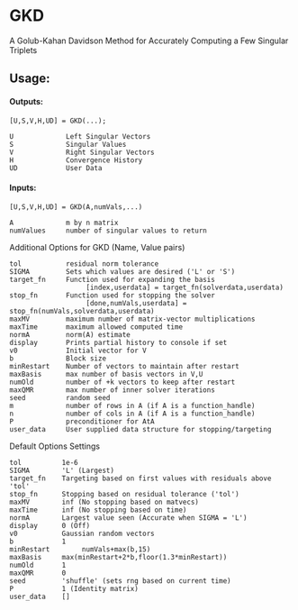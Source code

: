 # GKD


A Golub-Kahan Davidson Method for Accurately Computing a Few Singular Triplets


## Usage:
 
#### Outputs:
 
    [U,S,V,H,UD] = GKD(...);

    U             Left Singular Vectors
    S             Singular Values
    V             Right Singular Vectors
    H             Convergence History
    UD            User Data

#### Inputs:

    [U,S,V,H,UD] = GKD(A,numVals,...)
    
    A             m by n matrix
    numValues     number of singular values to return
    
  Additional Options for GKD (Name, Value pairs)
    
    tol           residual norm tolerance
    SIGMA         Sets which values are desired ('L' or 'S')
    target_fn     Function used for expanding the basis
                       [index,userdata] = target_fn(solverdata,userdata)
    stop_fn       Function used for stopping the solver
                       [done,numVals,userdata] = stop_fn(numVals,solverdata,userdata)
    maxMV         maximum number of matrix-vector multiplications
    maxTime       maximum allowed computed time
    normA         norm(A) estimate
    display       Prints partial history to console if set
    v0            Initial vector for V
    b             Block size
    minRestart    Number of vectors to maintain after restart
    maxBasis      max number of basis vectors in V,U
    numOld        number of +k vectors to keep after restart
    maxQMR        max number of inner solver iterations
    seed          random seed
    m             number of rows in A (if A is a function_handle)
    n             number of cols in A (if A is a function_handle)
    P             preconditioner for AtA
    user_data     User supplied data structure for stopping/targeting

  Default Options Settings

    tol          1e-6
    SIGMA        'L' (Largest)
    target_fn    Targeting based on first values with residuals above 'tol'
    stop_fn      Stopping based on residual tolerance ('tol')
    maxMV        inf (No stopping based on matvecs)
    maxTime      inf (No stopping based on time)
    normA        Largest value seen (Accurate when SIGMA = 'L')
    display      0 (Off)
    v0           Gaussian random vectors
    b            1
    minRestart        numVals+max(b,15)
    maxBasis     max(minRestart+2*b,floor(1.3*minRestart))
    numOld       1
    maxQMR       0
    seed         'shuffle' (sets rng based on current time)
    P            1 (Identity matrix)
    user_data    []
